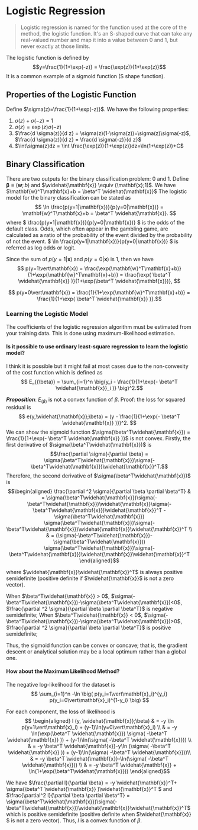 # Logistic Regression
> Logistic regression is named for the function used at the core of the method, the logistic function. It's an S-shaped curve that can take any real-valued number and map it into a value between 0 and 1, but never exactly at those limits. 

The logistic function is defined by $$y=\frac{1}{1+\exp(-z)} = \frac{\exp(z)}{1+\exp(z)}$$ 
It is a common example of a sigmoid function (S shape function).

## Properties of the Logistic Function
Define $\sigma(z)=\frac{1}{1+\exp(-z)}$. We have the following properties: 
1. $\sigma(z)+\sigma(-z) = 1$
2. $\sigma(z) = \exp(z)\sigma(-z)$
3. $\frac{d \sigma(z)}{d z} = \sigma(z)(1-\sigma(z))=\sigma(z)\sigma(-z)$, $\frac{d \sigma(z)}{d z} = \frac{d \sigma(-z)}{d z}$
4. $\int\sigma(z)dz = \int \frac{\exp(z)}{1+\exp(z)}dz=\ln(1+\exp(z))+C$
## Binary Classification
There are two outputs for the binary classification problem: 0 and 1. Define $\mathbf{\beta} \equiv (\mathbf{w};b)$ and $\widehat{\mathbf{x}} \equiv (\mathbf{x};1)$. We have $\mathbf{w}^T\mathbf{x}+b = \beta^T \widehat{\mathbf{x}}$  The logistic model for the binary classification can be stated as 
$$ \ln \frac{p(y=1|\mathbf{x})}{p(y=0|\mathbf{x})} = \mathbf{w}^T\mathbf{x}+b = \beta^T \widehat{\mathbf{x}}. $$
where $ \frac{p(y=1|\mathbf{x})}{p(y=0|\mathbf{x})} $ is the odds of the default class. Odds, which often appear in the gambling game, are calculated as a ratio of the probability of the event divided by the probability of not the event. $ \ln \frac{p(y=1|\mathbf{x})}{p(y=0|\mathbf{x})} $ is referred as log odds or logit.

Since the sum of $p(y=1\vert\mathbf{x})$ and $p(y=0\vert\mathbf{x})$ is 1, then we have 
$$ p(y=1\vert\mathbf{x}) = \frac{\exp(\mathbf{w}^T\mathbf{x}+b)}{1+\exp(\mathbf{w}^T\mathbf{x}+b)} = \frac{\exp(  \beta^T \widehat{\mathbf{x}}  )}{1+\exp(\beta^T \widehat{\mathbf{x}})}, $$ 

$$ p(y=0\vert\mathbf{x}) = \frac{1}{1+\exp(\mathbf{w}^T\mathbf{x}+b)}  = \frac{1}{1+\exp( \beta^T \widehat{\mathbf{x}} )}.$$

### Learning the Logistic Model
The coefficients of the logistic regression algorithm must be estimated from your training data. This is done using maximum-likelihood estimation. 

#### Is it possible to use ordinary least-square regression to learn the logistic model?
I think it is possible but it might fail at most cases due to the non-convexity of the cost function which is defined as
 $$  E_{(\beta)} = \sum_{i=1}^n \big(y_i - \frac{1}{1+\exp(- \beta^T \widehat{\mathbf{x}}_i )} \big)^2.$$

___Proposition___: $E_{(\beta)}$ is not a convex function of $\beta$.
Proof: the loss for squared residual is 
$$ e(y,\widehat{\mathbf{x}};\beta) = (y - \frac{1}{1+\exp(- \beta^T \widehat{\mathbf{x}} )})^2. $$ We can show the sigmoid function $\sigma(\beta^T\widehat{\mathbf{x}}) = \frac{1}{1+\exp(- \beta^T \widehat{\mathbf{x}} )}$ is not convex. Firstly, the first derivative of $\sigma(\beta^T\widehat{\mathbf{x}})$ is $$\frac{\partial \sigma}{\partial \beta} = \sigma(\beta^T\widehat{\mathbf{x}})\sigma(-\beta^T\widehat{\mathbf{x}})\widehat{\mathbf{x}}^T.$$ Therefore, the second derivative of $\sigma(\beta^T\widehat{\mathbf{x}})$ is 
$$\begin{aligned} \frac{\partial ^2  \sigma}{\partial \beta \partial \beta^T} & = \sigma(\beta^T\widehat{\mathbf{x}})\sigma(-\beta^T\widehat{\mathbf{x}})\widehat{\mathbf{x}}\sigma(-\beta^T\widehat{\mathbf{x}})\widehat{\mathbf{x}}^T - \sigma(\beta^T\widehat{\mathbf{x}}) \sigma(\beta^T\widehat{\mathbf{x}})\sigma(-\beta^T\widehat{\mathbf{x}})\widehat{\mathbf{x}}\widehat{\mathbf{x}}^T \\
& = (\sigma(-\beta^T\widehat{\mathbf{x}})-\sigma(\beta^T\widehat{\mathbf{x}})) \sigma(\beta^T\widehat{\mathbf{x}})\sigma(-\beta^T\widehat{\mathbf{x}})\widehat{\mathbf{x}}\widehat{\mathbf{x}}^T \end{aligned}$$

where $\widehat{\mathbf{x}}\widehat{\mathbf{x}}^T$ is always positive semidefinite (positive definite if $\widehat{\mathbf{x}}$ is not a zero vector). 

When $\beta^T\widehat{\mathbf{x}} > 0$, $\sigma(-\beta^T\widehat{\mathbf{x}})-\sigma(\beta^T\widehat{\mathbf{x}})<0$, $\frac{\partial ^2  \sigma}{\partial \beta \partial \beta^T}$ is negative semidefinite;
When $\beta^T\widehat{\mathbf{x}} < 0$, $\sigma(-\beta^T\widehat{\mathbf{x}})-\sigma(\beta^T\widehat{\mathbf{x}})>0$, $\frac{\partial ^2  \sigma}{\partial \beta \partial \beta^T}$ is positive semidefinite;

Thus, the sigmoid function can be convex or concave; that is, the gradient descent or analytical solution may be a local optimum rather than a global one.

#### How about the Maximum Likelihood Method?
The negative log-likelihood for the dataset is 
$$ \sum_{i=1}^n -\ln \big(  p(y_i=1\vert\mathbf{x}_i)^{y_i} p(y_i=0\vert\mathbf{x}_i)^{1-y_i} \big) $$

For each component, the loss of likelihood is 
$$ \begin{aligned} l (y, \widehat{\mathbf{x}};\beta) & = -y \ln p(y=1\vert\mathbf{x}_i) + (y-1)\ln(y=0\vert\mathbf{x}_i) \\
& = -y \ln(\exp(\beta^T \widehat{\mathbf{x}}) \sigma( -\beta^T \widehat{\mathbf{x}}  )) + (y-1)\ln(\sigma( -\beta^T \widehat{\mathbf{x}})) \\
& = -y \beta^T \widehat{\mathbf{x}}-y\ln (\sigma( -\beta^T \widehat{\mathbf{x}}  )) + (y-1)\ln(\sigma( -\beta^T \widehat{\mathbf{x}}))\\
& = -y \beta^T \widehat{\mathbf{x}}-\ln(\sigma( -\beta^T \widehat{\mathbf{x}})) \\
& =  -y \beta^T \widehat{\mathbf{x}} + \ln(1+\exp(\beta^T\widehat{\mathbf{x}}))
\end{aligned}$$

We have $\frac{\partial l}{\partial \beta} = -y \widehat{\mathbf{x}}^T+ \sigma(\beta^T \widehat{\mathbf{x}} )\widehat{\mathbf{x}}^T  $ and  $\frac{\partial^2 l}{\partial \beta \partial \beta^T} = \sigma(\beta^T\widehat{\mathbf{x}})\sigma(-\beta^T\widehat{\mathbf{x}})\widehat{\mathbf{x}}\widehat{\mathbf{x}}^T$ which is positive semidefinite (positive definite when $\widehat{\mathbf{x}} $ is not a zero vector). Thus, $l$ is a convex function of $\beta$.


<!--
```python {cmd=true matplotlib=true}
import matplotlib.pyplot as plt
plt.plot([1,2,3,4])
plt.show() # show figure
```
```python {cmd=true}
print("asdfasdf")
```
```math
c^2 + a^2
```
-->

